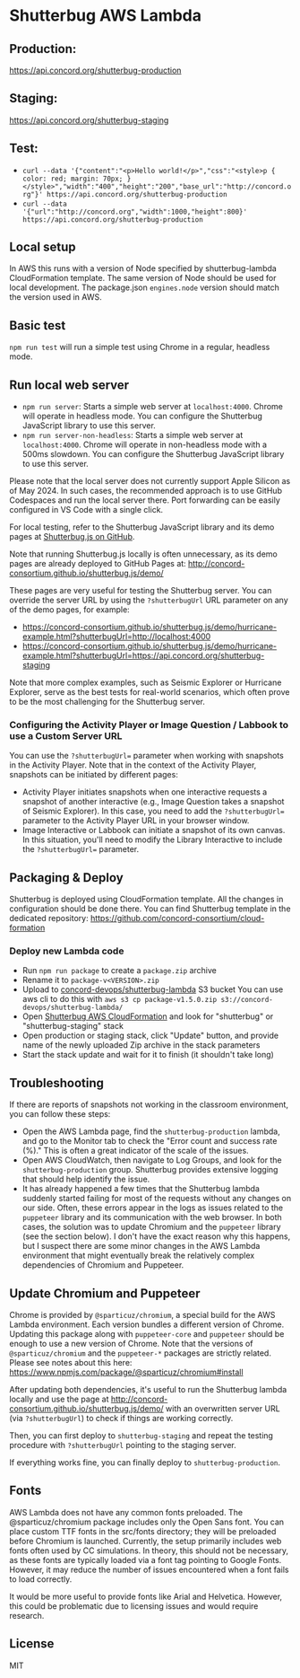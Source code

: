 # Shutterbug AWS Lambda

## Production:
https://api.concord.org/shutterbug-production

## Staging:
https://api.concord.org/shutterbug-staging

## Test:

- `curl --data '{"content":"<p>Hello world!</p>","css":"<style>p { color: red; margin: 70px; }</style>","width":"400","height":"200","base_url":"http://concord.org"}' https://api.concord.org/shutterbug-production`
- `curl --data '{"url":"http://concord.org","width":1000,"height":800}' https://api.concord.org/shutterbug-production`

## Local setup

In AWS this runs with a version of Node specified by shutterbug-lambda CloudFormation template. The same version of Node should be used for local development. The package.json `engines.node` version should match the version used in AWS.

## Basic test

`npm run test` will run a simple test using Chrome in a regular, headless mode.

## Run local web server

- `npm run server`: Starts a simple web server at `localhost:4000`. Chrome will operate in headless mode. You can configure the Shutterbug JavaScript library to use this server.
- `npm run server-non-headless`: Starts a simple web server at `localhost:4000`. Chrome will operate in non-headless mode with a 500ms slowdown. You can configure the Shutterbug JavaScript library to use this server.

Please note that the local server does not currently support Apple Silicon as of May 2024. In such cases, the recommended approach is to use GitHub Codespaces
and run the local server there. Port forwarding can be easily configured in VS Code with a single click.

For local testing, refer to the Shutterbug JavaScript library and its demo pages at [Shutterbug.js on GitHub](https://github.com/concord-consortium/shutterbug.js).

Note that running Shutterbug.js locally is often unnecessary, as its demo pages are already deployed to GitHub Pages at:
http://concord-consortium.github.io/shutterbug.js/demo/

These pages are very useful for testing the Shutterbug server. You can override the server URL by using the `?shutterbugUrl` URL parameter on any of the demo pages, for example:
- https://concord-consortium.github.io/shutterbug.js/demo/hurricane-example.html?shutterbugUrl=http://localhost:4000
- https://concord-consortium.github.io/shutterbug.js/demo/hurricane-example.html?shutterbugUrl=https://api.concord.org/shutterbug-staging

Note that more complex examples, such as Seismic Explorer or Hurricane Explorer, serve as the best tests for real-world scenarios,
which often prove to be the most challenging for the Shutterbug server.

### Configuring the Activity Player or Image Question / Labbook to use a Custom Server URL

You can use the `?shutterbugUrl=` parameter when working with snapshots in the Activity Player. 
Note that in the context of the Activity Player, snapshots can be initiated by different pages:
- Activity Player initiates snapshots when one interactive requests a snapshot of another interactive (e.g., Image Question takes a snapshot of Seismic Explorer). In this case, you need to add the `?shutterbugUrl=` parameter to the Activity Player URL in your browser window.
- Image Interactive or Labbook can initiate a snapshot of its own canvas. In this situation, you'll need to modify the Library Interactive to include the `?shutterbugUrl=` parameter.

## Packaging & Deploy

Shutterbug is deployed using CloudFormation template. All the changes in configuration should be done there.
You can find Shutterbug template in the dedicated repository: https://github.com/concord-consortium/cloud-formation

### Deploy new Lambda code

- Run `npm run package` to create a `package.zip` archive
- Rename it to `package-v<VERSION>.zip`
- Upload to [concord-devops/shutterbug-lambda](https://s3.console.aws.amazon.com/s3/buckets/concord-devops?region=us-east-1&prefix=shutterbug-lambda/) S3 bucket
  You can use aws cli to do this with `aws s3 cp package-v1.5.0.zip s3://concord-devops/shutterbug-lambda/`
- Open [Shutterbug AWS CloudFormation](https://us-east-1.console.aws.amazon.com/cloudformation)
  and look for "shutterbug" or "shutterbug-staging" stack
- Open production or staging stack, click "Update" button, and provide name of the newly uploaded Zip archive in the stack parameters
- Start the stack update and wait for it to finish (it shouldn't take long)

## Troubleshooting

If there are reports of snapshots not working in the classroom environment, you can follow these steps:
- Open the AWS Lambda page, find the `shutterbug-production` lambda, and go to the Monitor tab to check the "Error count
  and success rate (%)." This is often a great indicator of the scale of the issues.
- Open AWS CloudWatch, then navigate to Log Groups, and look for the `shutterbug-production` group. Shutterbug provides
  extensive logging that should help identify the issue.
- It has already happened a few times that the Shutterbug lambda suddenly started failing for most of the requests
  without any changes on our side. Often, these errors appear in the logs as issues related to the `puppeteer` library
  and its communication with the web browser. In both cases, the solution was to update Chromium and the `puppeteer`
  library (see the section below). I don't have the exact reason why this happens, but I suspect there are some minor
  changes in the AWS Lambda environment that might eventually break the relatively complex dependencies of Chromium
  and Puppeteer.

## Update Chromium and Puppeteer

Chrome is provided by `@sparticuz/chromium`, a special build for the AWS Lambda environment. Each version bundles
a different version of Chrome. Updating this package along with `puppeteer-core` and `puppeteer` should be enough to use
a new version of Chrome. Note that the versions of `@sparticuz/chromium` and the `puppeteer-*` packages are strictly
related. Please see notes about this here: https://www.npmjs.com/package/@sparticuz/chromium#install

After updating both dependencies, it's useful to run the Shutterbug lambda locally and use the page at
http://concord-consortium.github.io/shutterbug.js/demo/ with an overwritten server URL (via `?shutterbugUrl`) to check
if things are working correctly.

Then, you can first deploy to `shutterbug-staging` and repeat the testing procedure with `?shutterbugUrl` pointing
to the staging server.

If everything works fine, you can finally deploy to `shutterbug-production`.

## Fonts

AWS Lambda does not have any common fonts preloaded. The @sparticuz/chromium package includes only the Open Sans font.
You can place custom TTF fonts in the src/fonts directory; they will be preloaded before Chromium is launched.
Currently, the setup primarily includes web fonts often used by CC simulations. In theory, this should not be necessary,
as these fonts are typically loaded via a font tag pointing to Google Fonts. However, it may reduce the number of issues
encountered when a font fails to load correctly.

It would be more useful to provide fonts like Arial and Helvetica. However, this could be problematic due to licensing
issues and would require research.

## License

MIT
